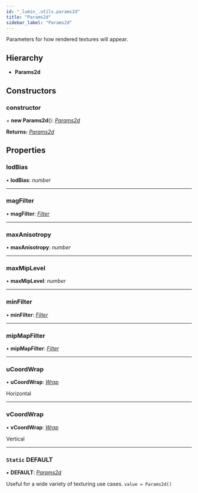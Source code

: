 ```yaml
---
id: "_lumin_.utils.params2d"
title: "Params2d"
sidebar_label: "Params2d"
---
```


Parameters for how rendered textures will appear.

## Hierarchy

* **Params2d**

## Constructors

###  constructor

\+ **new Params2d**(): *[Params2d](_lumin_.utils.params2d.md)*

**Returns:** *[Params2d](_lumin_.utils.params2d.md)*

## Properties

###  lodBias

• **lodBias**: *number*

___

###  magFilter

• **magFilter**: *[Filter](../enums/_lumin_.utils.filter.md)*

___

###  maxAnisotropy

• **maxAnisotropy**: *number*

___

###  maxMipLevel

• **maxMipLevel**: *number*

___

###  minFilter

• **minFilter**: *[Filter](../enums/_lumin_.utils.filter.md)*

___

###  mipMapFilter

• **mipMapFilter**: *[Filter](../enums/_lumin_.utils.filter.md)*

___

###  uCoordWrap

• **uCoordWrap**: *[Wrap](../enums/_lumin_.utils.wrap.md)*

Horizontal

___

###  vCoordWrap

• **vCoordWrap**: *[Wrap](../enums/_lumin_.utils.wrap.md)*

Vertical

___

### `Static` DEFAULT

▪ **DEFAULT**: *[Params2d](_lumin_.utils.params2d.md)*

Useful for a wide variety of texturing use cases.
`value = Params2d()`
